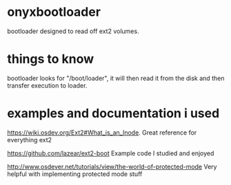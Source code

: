 # onyxbootloader
bootloader designed to read off ext2 volumes.

# things to know
bootloader looks for "/boot/loader", it will then read it from the disk
and then transfer execution to loader.

# examples and documentation i used

https://wiki.osdev.org/Ext2#What_is_an_Inode.
Great reference for everything ext2

https://github.com/lazear/ext2-boot
Example code I studied and enjoyed

http://www.osdever.net/tutorials/view/the-world-of-protected-mode
Very helpful with implementing protected mode stuff
